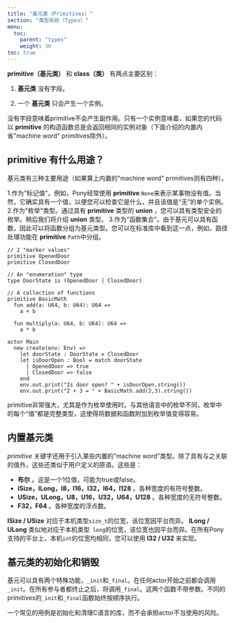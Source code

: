 ```yaml
---
title: "基元类（Primitives）"
section: "类型系统（Types）"
menu:
  toc:
    parent: "types"
    weight: 30
toc: true
---
```


<!-- A __primitive__ is similar to a __class__, but there are two critical differences: -->
__primitive（基元类）__ 和 __class（类）__ 有两点主要区别：

<!-- 1. A __primitive__ has no fields. -->
1. __基元类__ 没有字段。
<!-- 2. There is only one instance of a user-defined __primitive__. -->
2. 一个 __基元类__ 只会产生一个实例。

<!-- Having no fields means primitives are never mutable. Having a single instance means that if your code calls a constructor on a __primitive__ type, it always gets the same result back (except for built-in "machine word" primitives, covered below). -->
没有字段意味着primitive不会产生副作用。只有一个实例意味着，如果您的代码以 __primitive__ 的构造函数总是会返回相同的实例对象（下面介绍的内置内省"machine word" primitives除外）。

<!-- ## What can you use a __primitive__ for?__primitives__ -->
## __primitive__ 有什么用途？

<!-- There are three main uses of primitives (four, if you count built-in "machine word" primitives). -->
基元类有三种主要用途（如果算上内置的"machine word" primitives则有四种）。

<!-- 1. As a "marker value". For example, Pony often uses the __primitive__ `None` to indicate that something has "no value". Of course, it _does_ have a value, so that you can check what it is, and the value is the single instance of `None`. -->
<!-- 2. As an "enumeration" type. By having a __union__ of __primitive__ types, you can have a type-safe enumeration. We'll cover __union__ types later. -->
<!-- 3. As a "collection of functions". Since primitives can have functions, you can group functions together in a primitive type. You can see this in the standard library, where path handling functions are grouped in the __primitive__ `Path`, for example. -->
1.作为"标记值"。例如，Pony经常使用 __primitive__ `None`来表示某事物没有值。当然，它确实具有一个值，以便您可以检查它是什么，并且该值是“无”的单个实例。
2.作为"枚举"类型。通过具有 __primitive__ 类型的 __union__ ，您可以具有类型安全的枚举。稍后我们将介绍 __union__ 类型。
3.作为"函数集合"。由于基元可以具有函数，因此可以将函数分组为基元类型。您可以在标准库中看到这一点，例如，路径处理功能在 __primitive__ `Path`中分组。

```pony
// 2 "marker values"
primitive OpenedDoor
primitive ClosedDoor

// An "enumeration" type
type DoorState is (OpenedDoor | ClosedDoor)

// A collection of functions
primitive BasicMath
  fun add(a: U64, b: U64): U64 =>
    a + b

  fun multiply(a: U64, b: U64): U64 =>
    a * b

actor Main
  new create(env: Env) =>
    let doorState : DoorState = ClosedDoor
    let isDoorOpen : Bool = match doorState
      | OpenedDoor => true
      | ClosedDoor => false
    end
    env.out.print("Is door open? " + isDoorOpen.string())
    env.out.print("2 + 3 = " + BasicMath.add(2,3).string())
```

<!-- Primitives are quite powerful, particularly as enumerations. Unlike enumerations in other languages, each "value" in the enumeration is a complete type, which makes attaching data and functionality to enumeration values easy. -->
primitive非常强大，尤其是作为枚举使用时。与其他语言中的枚举不同，枚举中的每个“值”都是完整类型，这使得将数据和函数附加到枚举值变得容易。

<!-- ## Built-in primitive types -->
## 内置基元类

<!-- The __primitive__ keyword is also used to introduce certain built-in "machine word" types. Other than having a value associated with them, these work like user-defined primitives. These are: -->
_primitive_ 关键字还用于引入某些内置的"machine word"类型。除了具有与之关联的值外，这些还类似于用户定义的原语。这些是：

<!-- * __Bool__. This is a 1-bit value that is either `true` or `false`. -->
<!-- * __ISize, ILong, I8, I16, I32, I64, I128__. Signed integers of various widths. -->
<!-- * __USize, ULong, U8, U16, U32, U64, U128__. Unsigned integers of various widths. -->
<!-- * __F32, F64__. Floating point numbers of various widths. -->
* __布尔__ 。这是一个1位值，可能为true或false。
* __ISize，ILong，I8，I16，I32，I6​​4，I128__ 。各种宽度的有符号整数。
* __USize，ULong，U8，U16，U32，U64，U128__ 。各种宽度的无符号整数。
* __F32，F64__ 。各种宽度的浮点数。

<!-- __ISize/USize__ correspond to the bit width of the native type `size_t`, which varies by platform. __ILong/ULong__ similarly correspond to the bit width of the native type `long`, which also varies by platform. The bit width of a native `int` is the same across all the platforms that Pony supports, and you can use __I32/U32__ for this. -->
__ISize / USize__ 对应于本机类型`size_t`的位宽，该位宽因平台而异。 __ILong / ULong__ 类似地对应于本机类型` long`的位宽，该位宽也因平台而异。在所有Pony支持的平台上，本机`int`的位宽均相同，您可以使用 __I32 / U32__ 来实现。

<!-- ## Primitive initialisation and finalisation  -->
## 基元类的初始化和销毁

<!-- Primitives can have two special functions, `_init` and `_final`. `_init` is called before any actor starts. `_final` is called after all actors have terminated. The two functions take no parameter. The `_init` and `_final` functions for different primitives always run sequentially. -->
基元可以具有两个特殊功能，`_init`和`_final`。在任何actor开始之前都会调用`_init`。在所有参与者都终止之后，将调用`_final`。这两个函数不带参数。不同的primitives的`_init`和`_final`函数始终按顺序执行。

<!-- A common use case for this is initialising and cleaning up C libraries without risking untimely use by an actor. -->
一个常见的用例是初始化和清理C语言的库，而不会承担actor不当使用的风险。
